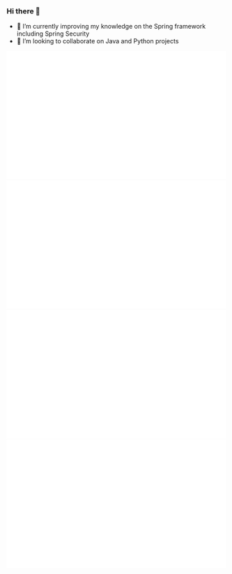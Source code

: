 ### Hi there 👋

- 🌱 I’m currently improving my knowledge on the Spring framework including Spring Security
- 👯 I’m looking to collaborate on Java and Python projects 

<!--
**paula-rusti/paula-rusti** is a ✨ _special_ ✨ repository because its `README.md` (this file) appears on your GitHub profile.

Here are some ideas to get you started:

- 🔭 I’m currently working on ...
- 🌱 I’m currently learning ...
- 👯 I’m looking to collaborate on ...
- 🤔 I’m looking for help with ...
- 💬 Ask me about ...
- 📫 How to reach me: ...
- 😄 Pronouns: ...
- ⚡ Fun fact: ...
-->

![](https://raw.githubusercontent.com/paula-rusti/github-stats/master/generated/overview.svg#gh-dark-mode-only)
![](https://raw.githubusercontent.com/paula-rusti/github-stats/master/generated/overview.svg#gh-light-mode-only)
![](https://raw.githubusercontent.com/paula-rusti/github-stats/master/generated/languages.svg#gh-dark-mode-only)
![](https://raw.githubusercontent.com/paula-rusti/github-stats/master/generated/languages.svg#gh-light-mode-only)

